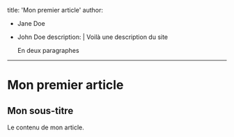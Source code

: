 title:  'Mon premier article'
author:
- Jane Doe
- John Doe
description: |
  Voilà une description du site

  En deux paragraphes
---
# Mon premier article
## Mon sous-titre
Le contenu de mon article.
